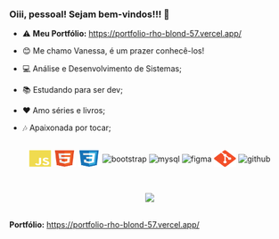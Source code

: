 ### Oiii, pessoal! Sejam bem-vindos!!! 👋

- ⚠️ **Meu Portfólio:** https://portfolio-rho-blond-57.vercel.app/

- 😊 Me chamo Vanessa, é um prazer conhecê-los!
- 💻 Análise e Desenvolvimento de Sistemas;
- 📚 Estudando para ser dev;
- ❤️ Amo séries e livros;
- 🎶 Apaixonada por tocar;

<div align="center" valign="top"><br>
  <img align="center" alt="Js" height="30" width="40" src="https://raw.githubusercontent.com/devicons/devicon/master/icons/javascript/javascript-plain.svg">
  <img align="center" alt="HTML" height="30" width="40" src="https://raw.githubusercontent.com/devicons/devicon/master/icons/html5/html5-original.svg">
  <img align="center" alt="CSS" height="30" width="40" src="https://raw.githubusercontent.com/devicons/devicon/master/icons/css3/css3-original.svg">  
  <img align="center" alt="bootstrap" height="30" width="40" src="https://cdn.jsdelivr.net/gh/devicons/devicon/icons/bootstrap/bootstrap-original.svg" />
  <img align="center" alt="mysql" height="30" width="40" src="https://cdn.jsdelivr.net/gh/devicons/devicon/icons/mysql/mysql-original.svg" />  
  <img align="center" alt="figma" height="30" width="40" src="https://cdn.jsdelivr.net/gh/devicons/devicon/icons/figma/figma-original.svg" />
  <img align="center" alt="git" height="30" width="40" src="https://raw.githubusercontent.com/devicons/devicon/master/icons/git/git-original.svg">
  <img align="center" alt="github" height="35" width="35" src="https://cdn.jsdelivr.net/gh/devicons/devicon/icons/github/github-original.svg" />
          
</div><br>

## 

<div align="center"> 
  <a href="https://www.linkedin.com/in/vanessa-da-silva-santos-50688b227/" target="_blank"><img src="https://img.shields.io/badge/-LinkedIn-%230077B5?style=for-the-badge&logo=linkedin&logoColor=white" target="_blank"></a> 
</div>

##

**Portfólio:** https://portfolio-rho-blond-57.vercel.app/

